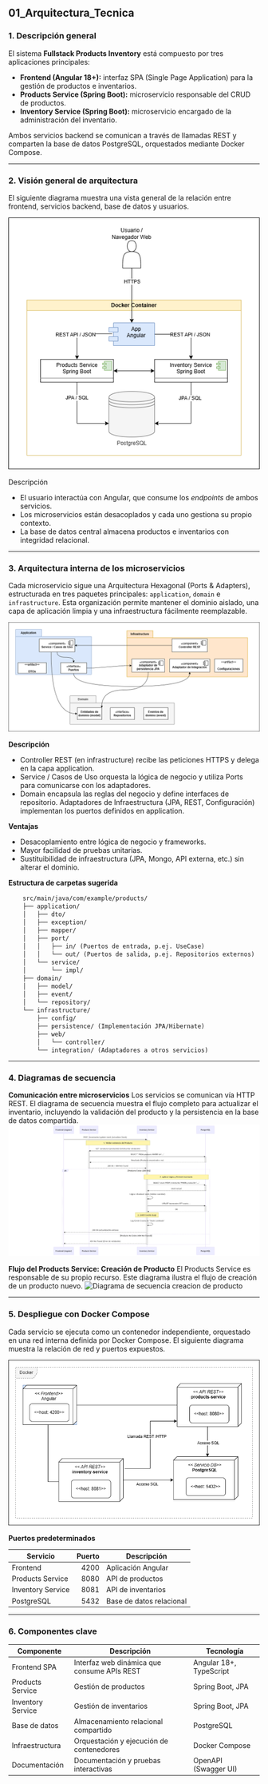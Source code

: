 ## 01_Arquitectura_Tecnica

### 1. Descripción general

El sistema **Fullstack Products Inventory** está compuesto por tres aplicaciones principales:

* **Frontend (Angular 18+):** interfaz SPA (Single Page Application) para la gestión de productos e inventarios.
* **Products Service (Spring Boot):** microservicio responsable del CRUD de productos.
* **Inventory Service (Spring Boot):** microservicio encargado de la administración del inventario.

Ambos servicios backend se comunican a través de llamadas REST y comparten la base de datos PostgreSQL, orquestados mediante Docker Compose.

---

### 2. Visión general de arquitectura

El siguiente diagrama muestra una vista general de la relación entre frontend, servicios backend, base de datos y usuarios.

![Diagrama de arquitectura](Diagrama%20de%20arquitectura.png)

Descripción

* El usuario interactúa con Angular, que consume los *endpoints* de ambos servicios.
* Los microservicios están desacoplados y cada uno gestiona su propio contexto.
* La base de datos central almacena productos e inventarios con integridad relacional.

---

### 3. Arquitectura interna de los microservicios

Cada microservicio sigue una Arquitectura Hexagonal (Ports & Adapters), estructurada en tres paquetes principales: `application`, `domain` e `infrastructure`.
Esta organización permite mantener el dominio aislado, una capa de aplicación limpia y una infraestructura fácilmente reemplazable.

![Diagrama interno de microservicios](Diagrama%20arquitectura%20backend.png)

**Descripción**
- Controller REST (en infrastructure) recibe las peticiones HTTPS y delega en la capa application.
- Service / Casos de Uso orquesta la lógica de negocio y utiliza Ports para comunicarse con los adaptadores.
- Domain encapsula las reglas del negocio y define interfaces de repositorio.
  Adaptadores de Infraestructura (JPA, REST, Configuración) implementan los puertos definidos en application.

**Ventajas**
- Desacoplamiento entre lógica de negocio y frameworks.
- Mayor facilidad de pruebas unitarias.
- Sustituibilidad de infraestructura (JPA, Mongo, API externa, etc.) sin alterar el dominio.

**Estructura de carpetas sugerida**
```text
    src/main/java/com/example/products/
    ├── application/
    │   ├── dto/
    │   ├── exception/
    │   ├── mapper/
    │   ├── port/
    │   │   ├── in/ (Puertos de entrada, p.ej. UseCase)
    │   │   └── out/ (Puertos de salida, p.ej. Repositorios externos)
    │   └── service/
    │       └── impl/
    ├── domain/
    │   ├── model/
    │   ├── event/
    │   └── repository/
    └── infrastructure/
        ├── config/
        ├── persistence/ (Implementación JPA/Hibernate)
        ├── web/
        │   └── controller/
        └── integration/ (Adaptadores a otros servicios)
```

---

### 4. Diagramas de secuencia

**Comunicación entre microservicios**
Los servicios se comunican vía HTTP REST. El diagrama de secuencia muestra el flujo completo para actualizar el inventario, incluyendo la validación del producto y la persistencia en la base de datos compartida.
![Diagrama de secuencia entre microservicios](Diagrama%20Secuencia%20entre%20microservicios.png)

**Flujo del Products Service: Creación de Producto**
El Products Service es responsable de su propio recurso. Este diagrama ilustra el flujo de creación de un producto nuevo.
![Diagrama de secuencia creacion de producto](Diagrama%20Secuencia%20creación%20de%20producto.png)

---

### 5. Despliegue con Docker Compose

Cada servicio se ejecuta como un contenedor independiente, orquestado en una red interna definida por Docker Compose. El siguiente diagrama muestra la relación de red y puertos expuestos.

![Diagrama de despliegue](Diagrama%20de%20despliege.png)

**Puertos predeterminados**

| Servicio | Puerto | Descripción |
|---|---:|---|
| Frontend | 4200 | Aplicación Angular |
| Products Service | 8080 | API de productos |
| Inventory Service | 8081 | API de inventarios |
| PostgreSQL | 5432 | Base de datos relacional |

---

### 6. Componentes clave

| Componente | Descripción | Tecnología |
|---|---|---|
| Frontend SPA | Interfaz web dinámica que consume APIs REST | Angular 18+, TypeScript |
| Products Service | Gestión de productos | Spring Boot, JPA |
| Inventory Service | Gestión de inventarios | Spring Boot, JPA |
| Base de datos | Almacenamiento relacional compartido | PostgreSQL |
| Infraestructura | Orquestación y ejecución de contenedores | Docker Compose |
| Documentación | Documentación y pruebas interactivas | OpenAPI (Swagger UI) |
